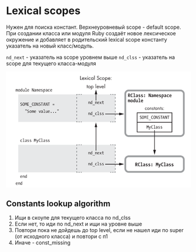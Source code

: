 # Lexical scopes

Нужен для поиска констант. Верхнеуровневый scope - default scope. При создании класса или модуля Ruby создаёт новое лексическое окружение и добавляет в родительский lexical scope константу указатель на новый класс/модуль.

`nd_next` - указатель на scope уровнем выше
`nd_clss` - указатель на scope для текущего класса-модуля

![Lexical scopes](img/lexical_scopes.png)

## Constants lookup algorithm

1. Ищи в скоупе для текущего класса по nd_clss
2. Если нет, то иди по nd_next и ищи на уровне выше
3. Повтори пока не дойдешь до top level, если не нашел иди по super (от исходного класса) и повтори с п1
4. Иначе - const_missing
